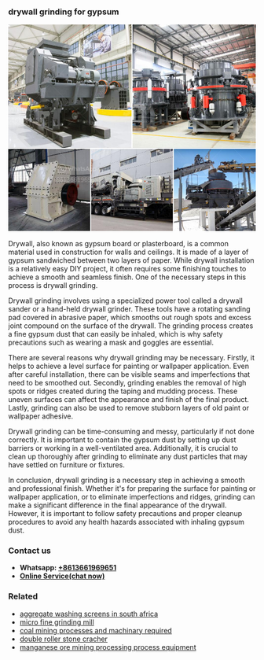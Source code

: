 <h3>drywall grinding for gypsum</h3><img src='1702260275.jpg' alt=''><p>Drywall, also known as gypsum board or plasterboard, is a common material used in construction for walls and ceilings. It is made of a layer of gypsum sandwiched between two layers of paper. While drywall installation is a relatively easy DIY project, it often requires some finishing touches to achieve a smooth and seamless finish. One of the necessary steps in this process is drywall grinding.</p><p>Drywall grinding involves using a specialized power tool called a drywall sander or a hand-held drywall grinder. These tools have a rotating sanding pad covered in abrasive paper, which smooths out rough spots and excess joint compound on the surface of the drywall. The grinding process creates a fine gypsum dust that can easily be inhaled, which is why safety precautions such as wearing a mask and goggles are essential.</p><p>There are several reasons why drywall grinding may be necessary. Firstly, it helps to achieve a level surface for painting or wallpaper application. Even after careful installation, there can be visible seams and imperfections that need to be smoothed out. Secondly, grinding enables the removal of high spots or ridges created during the taping and mudding process. These uneven surfaces can affect the appearance and finish of the final product. Lastly, grinding can also be used to remove stubborn layers of old paint or wallpaper adhesive.</p><p>Drywall grinding can be time-consuming and messy, particularly if not done correctly. It is important to contain the gypsum dust by setting up dust barriers or working in a well-ventilated area. Additionally, it is crucial to clean up thoroughly after grinding to eliminate any dust particles that may have settled on furniture or fixtures.</p><p>In conclusion, drywall grinding is a necessary step in achieving a smooth and professional finish. Whether it's for preparing the surface for painting or wallpaper application, or to eliminate imperfections and ridges, grinding can make a significant difference in the final appearance of the drywall. However, it is important to follow safety precautions and proper cleanup procedures to avoid any health hazards associated with inhaling gypsum dust.</p><h3>Contact us</h3><ul><li><strong>Whatsapp:&nbsp;<a href="https://wa.me/8613661969651">+8613661969651</a></strong></li><li><a href="https://swt.shibang-china.com/?git&amp;zhl&amp;drywall grinding for gypsum"><strong>Online Service(chat now)</strong></a></li></ul><h3>Related</h3><ul><li><a href='aggregate washing screens in south africa.md'>aggregate washing screens in south africa</a></li><li><a href='micro fine grinding mill.md'>micro fine grinding mill</a></li><li><a href='coal mining processes and machinary required.md'>coal mining processes and machinary required</a></li><li><a href='double roller stone cracher.md'>double roller stone cracher</a></li><li><a href='manganese ore mining processing process equipment.md'>manganese ore mining processing process equipment</a></li></ul>